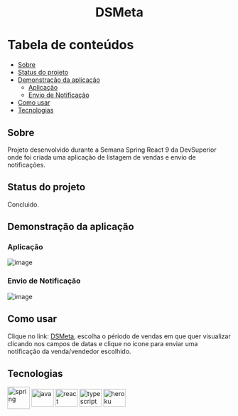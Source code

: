 <h1 align="center">DSMeta</h1>

# Tabela de conteúdos

<!--ts-->
   * [Sobre](#sobre)
   * [Status do projeto](#status-do-projeto)
   * [Demonstração da aplicação](#demonstração-da-aplicação)
        * [Aplicação](#aplicação)
        * [Envio de Notificação](#envio-de-notificação) 
   * [Como usar](#como-usar)
   * [Tecnologias](#tecnologias)
<!--te-->

<h2>Sobre</h2>
<p>Projeto desenvolvido durante a Semana Spring React 9 da DevSuperior onde foi criada uma aplicação de listagem de vendas e envio de notificações.</p>

<h2>Status do projeto</h2>
Concluido.

<h2>Demonstração da aplicação</h2>

<h3>Aplicação</h3>

  ![image](https://user-images.githubusercontent.com/33943534/179431060-6e672613-d258-4633-a212-69e6f6a99328.png)

<h3>Envio de Notificação</h3>

  ![image](https://user-images.githubusercontent.com/33943534/179431100-05d00344-9e8d-4cb1-8de1-6f29b7f20ec5.png)
    
<h2>Como usar</h2>
<p>Clique no link: <a href="https://dsmeta-lillow.netlify.app">DSMeta</a>, escolha o périodo de vendas em que quer visualizar clicando nos campos de datas e clique no ícone para enviar uma notificação da venda/vendedor escolhido.</p>

<h2>Tecnologias</h2>
<div>
  <img align="center" alt="spring" pringheight="40" width="50" src="https://cdn.jsdelivr.net/gh/devicons/devicon/icons/spring/spring-original-wordmark.svg" />
  <img align="center" alt="java" height="40" width="50" src="https://cdn.jsdelivr.net/gh/devicons/devicon/icons/java/java-original-wordmark.svg" />
  <img align="center" alt="react" height="40" width="50" src="https://cdn.jsdelivr.net/gh/devicons/devicon/icons/react/react-original-wordmark.svg">
  <img align="center" alt="typescript" height="40" width="50" src="https://cdn.jsdelivr.net/gh/devicons/devicon/icons/typescript/typescript-original.svg" />
  <img align="center" alt="heroku" height="40" width="50" src="https://cdn.jsdelivr.net/gh/devicons/devicon/icons/heroku/heroku-plain-wordmark.svg" />
</div>

